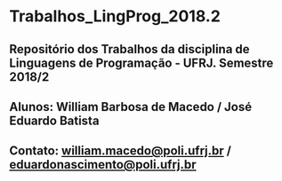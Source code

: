 # Trabalhos_LingProg_2018.2
## Repositório dos Trabalhos da disciplina de Linguagens de Programação - UFRJ. Semestre 2018/2
## Alunos: William Barbosa de Macedo / José Eduardo Batista
## Contato: william.macedo@poli.ufrj.br / eduardonascimento@poli.ufrj.br
